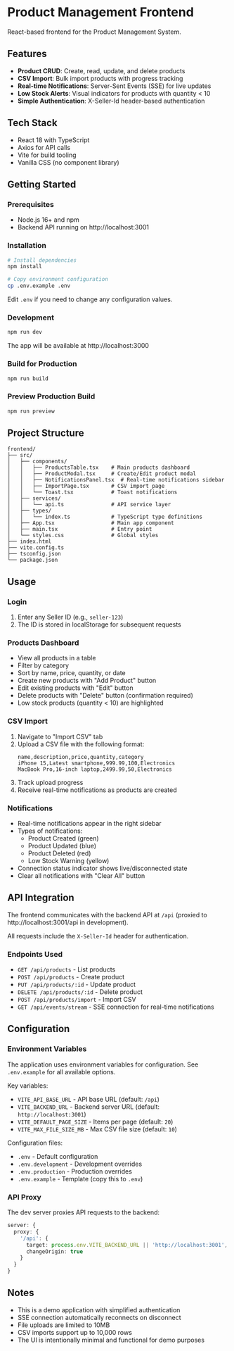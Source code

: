 # Product Management Frontend

React-based frontend for the Product Management System.

## Features

- **Product CRUD**: Create, read, update, and delete products
- **CSV Import**: Bulk import products with progress tracking
- **Real-time Notifications**: Server-Sent Events (SSE) for live updates
- **Low Stock Alerts**: Visual indicators for products with quantity < 10
- **Simple Authentication**: X-Seller-Id header-based authentication

## Tech Stack

- React 18 with TypeScript
- Axios for API calls
- Vite for build tooling
- Vanilla CSS (no component library)

## Getting Started

### Prerequisites

- Node.js 16+ and npm
- Backend API running on http://localhost:3001

### Installation

```bash
# Install dependencies
npm install

# Copy environment configuration
cp .env.example .env
```

Edit `.env` if you need to change any configuration values.

### Development

```bash
npm run dev
```

The app will be available at http://localhost:3000

### Build for Production

```bash
npm run build
```

### Preview Production Build

```bash
npm run preview
```

## Project Structure

```
frontend/
├── src/
│   ├── components/
│   │   ├── ProductsTable.tsx    # Main products dashboard
│   │   ├── ProductModal.tsx     # Create/Edit product modal
│   │   ├── NotificationsPanel.tsx  # Real-time notifications sidebar
│   │   ├── ImportPage.tsx       # CSV import page
│   │   └── Toast.tsx            # Toast notifications
│   ├── services/
│   │   └── api.ts               # API service layer
│   ├── types/
│   │   └── index.ts             # TypeScript type definitions
│   ├── App.tsx                  # Main app component
│   ├── main.tsx                 # Entry point
│   └── styles.css               # Global styles
├── index.html
├── vite.config.ts
├── tsconfig.json
└── package.json
```

## Usage

### Login

1. Enter any Seller ID (e.g., `seller-123`)
2. The ID is stored in localStorage for subsequent requests

### Products Dashboard

- View all products in a table
- Filter by category
- Sort by name, price, quantity, or date
- Create new products with "Add Product" button
- Edit existing products with "Edit" button
- Delete products with "Delete" button (confirmation required)
- Low stock products (quantity < 10) are highlighted

### CSV Import

1. Navigate to "Import CSV" tab
2. Upload a CSV file with the following format:
   ```csv
   name,description,price,quantity,category
   iPhone 15,Latest smartphone,999.99,100,Electronics
   MacBook Pro,16-inch laptop,2499.99,50,Electronics
   ```
3. Track upload progress
4. Receive real-time notifications as products are created

### Notifications

- Real-time notifications appear in the right sidebar
- Types of notifications:
  - Product Created (green)
  - Product Updated (blue)
  - Product Deleted (red)
  - Low Stock Warning (yellow)
- Connection status indicator shows live/disconnected state
- Clear all notifications with "Clear All" button

## API Integration

The frontend communicates with the backend API at `/api` (proxied to http://localhost:3001/api in development).

All requests include the `X-Seller-Id` header for authentication.

### Endpoints Used

- `GET /api/products` - List products
- `POST /api/products` - Create product
- `PUT /api/products/:id` - Update product
- `DELETE /api/products/:id` - Delete product
- `POST /api/products/import` - Import CSV
- `GET /api/events/stream` - SSE connection for real-time notifications

## Configuration

### Environment Variables

The application uses environment variables for configuration. See `.env.example` for all available options.

Key variables:
- `VITE_API_BASE_URL` - API base URL (default: `/api`)
- `VITE_BACKEND_URL` - Backend server URL (default: `http://localhost:3001`)
- `VITE_DEFAULT_PAGE_SIZE` - Items per page (default: `20`)
- `VITE_MAX_FILE_SIZE_MB` - Max CSV file size (default: `10`)

Configuration files:
- `.env` - Default configuration
- `.env.development` - Development overrides
- `.env.production` - Production overrides
- `.env.example` - Template (copy this to `.env`)

### API Proxy

The dev server proxies API requests to the backend:

```typescript
server: {
  proxy: {
    '/api': {
      target: process.env.VITE_BACKEND_URL || 'http://localhost:3001',
      changeOrigin: true
    }
  }
}
```

## Notes

- This is a demo application with simplified authentication
- SSE connection automatically reconnects on disconnect
- File uploads are limited to 10MB
- CSV imports support up to 10,000 rows
- The UI is intentionally minimal and functional for demo purposes

